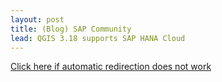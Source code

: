 ```yaml
---
layout: post
title: (Blog) SAP Community
lead: QGIS 3.18 supports SAP HANA Cloud
---
```


<a href = 'https://community.sap.com/t5/technology-blogs-by-sap/qgis-3-18-supports-sap-hana-cloud/ba-p/13473775'>
    Click here if automatic redirection does not work
</a>

<script type='text/javascript'>
    location.href = 'https://community.sap.com/t5/technology-blogs-by-sap/qgis-3-18-supports-sap-hana-cloud/ba-p/13473775';
</script>